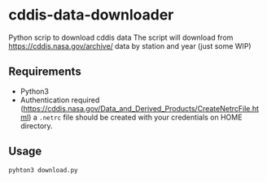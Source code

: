# cddis-data-downloader

Python scrip to download cddis data
The script will download from https://cddis.nasa.gov/archive/ data by station and year (just some WIP)

## Requirements

- Python3
- Authentication required (https://cddis.nasa.gov/Data_and_Derived_Products/CreateNetrcFile.html) a `.netrc` file should be created with your credentials on HOME directory.

## Usage

`pyhton3 download.py`
